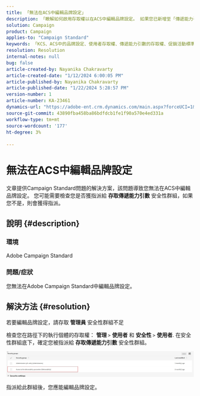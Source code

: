 ```yaml
---
title: 「無法在ACS中編輯品牌設定」
description: 「瞭解如何啟用存取權以在ACS中編輯品牌設定。 如果您已新增至「傳遞能力引數的存取權」安全性群組，請勾選。」
solution: Campaign
product: Campaign
applies-to: "Campaign Standard"
keywords: 「KCS、ACS中的品牌設定、使用者存取權、傳遞能力引數的存取權、促銷活動標準」
resolution: Resolution
internal-notes: null
bug: false
article-created-by: Nayanika Chakravarty
article-created-date: "1/12/2024 6:00:05 PM"
article-published-by: Nayanika Chakravarty
article-published-date: "1/22/2024 5:28:57 PM"
version-number: 1
article-number: KA-23461
dynamics-url: "https://adobe-ent.crm.dynamics.com/main.aspx?forceUCI=1&pagetype=entityrecord&etn=knowledgearticle&id=ea64f666-74b1-ee11-a569-6045bd006a22"
source-git-commit: 43890fba458ba86bdfdcb1fe1f90a570e4ed331a
workflow-type: tm+mt
source-wordcount: '177'
ht-degree: 3%

---
```


# 無法在ACS中編輯品牌設定


文章提供Campaign Standard問題的解決方案，該問題導致您無法在ACS中編輯品牌設定。 您可能需要檢查您是否獲指派給 <b>存取傳遞能力引數</b> 安全性群組，如果您不是，則會獲得指派。

## 說明 {#description}


### 環境

Adobe Campaign Standard

### 問題/症狀

您無法在Adobe Campaign Standard中編輯品牌設定。


## 解決方法 {#resolution}


若要編輯品牌設定，請存取 <b>管理員</b> 安全性群組不足

檢查您在路徑下的執行個體的存取權： <b>管理 </b>`>`  <b>使用者</b> 和 <b>安全性 </b>`>`  <b>使用者</b>. 在安全性群組底下，確定您被指派給 <b>存取傳遞能力引數</b> 安全性群組。

![](assets/f7846f6e-31b9-ee11-a569-6045bd006704.png)

指派給此群組後，您應能編輯品牌設定。




